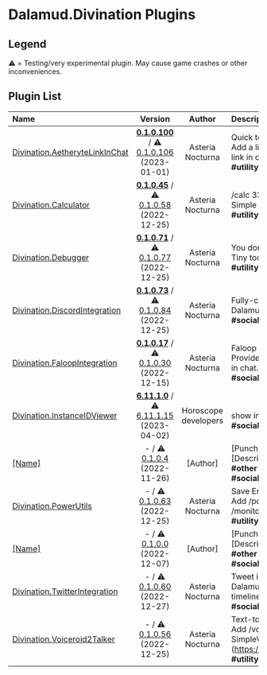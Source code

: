 # Dalamud.Divination Plugins

## Legend

⚠️ = Testing/very experimental plugin. May cause game crashes or other inconveniences.

## Plugin List

| Name | Version | Author | Description |
|:-----|:-------:|:------:|:------------|
| [Divination.AetheryteLinkInChat](https://github.com/horoscope-dev/Divination.AetheryteLinkInChat) | **[0.1.0.100](https://horoscope-dev.github.io/Dalamud.DivinationPluginRepo/dist/stable/Divination.AetheryteLinkInChat/latest.zip)** / ⚠️ [0.1.0.106](https://horoscope-dev.github.io/Dalamud.DivinationPluginRepo/dist/testing/Divination.AetheryteLinkInChat/latest.zip) (2023-01-01) | Asteria Nocturna | Quick teleport for Mob Hunting<br>Add a link to teleport to the nearest aetheryte into map link in chat.<br>**\#utility** **\#teleporter** |
| [Divination.Calculator](https://github.com/horoscope-dev/Divination.Calculator) | **[0.1.0.45](https://horoscope-dev.github.io/Dalamud.DivinationPluginRepo/dist/stable/Divination.Calculator/latest.zip)** / ⚠️ [0.1.0.58](https://horoscope-dev.github.io/Dalamud.DivinationPluginRepo/dist/testing/Divination.Calculator/latest.zip) (2022-12-25) | Asteria Nocturna | /calc 33 - 4<br>Simple plugin to just add /calc command.<br>**\#utility** **\#utility** |
| [Divination.Debugger](https://github.com/horoscope-dev/Divination.Debugger) | **[0.1.0.71](https://horoscope-dev.github.io/Dalamud.DivinationPluginRepo/dist/stable/Divination.Debugger/latest.zip)** / ⚠️ [0.1.0.77](https://horoscope-dev.github.io/Dalamud.DivinationPluginRepo/dist/testing/Divination.Debugger/latest.zip) (2022-12-25) | Asteria Nocturna | You don't need this unless you are developer.<br>Tiny tool to inspect game...<br>**\#utility** **\#Development** **\#Debug** |
| [Divination.DiscordIntegration](https://github.com/horoscope-dev/Divination.DiscordIntegration) | **[0.1.0.73](https://horoscope-dev.github.io/Dalamud.DivinationPluginRepo/dist/stable/Divination.DiscordIntegration/latest.zip)** / ⚠️ [0.1.0.84](https://horoscope-dev.github.io/Dalamud.DivinationPluginRepo/dist/testing/Divination.DiscordIntegration/latest.zip) (2022-12-25) | Asteria Nocturna | Fully-customizable Discord Rich Presence<br>Dalamud Plugin to support Rich Presence for FFXIV.<br>**\#social** **\#Discord** |
| [Divination.FaloopIntegration](https://github.com/horoscope-dev/Divination.FaloopIntegration) | **[0.1.0.17](https://horoscope-dev.github.io/Dalamud.DivinationPluginRepo/dist/stable/Divination.FaloopIntegration/latest.zip)** / ⚠️ [0.1.0.30](https://horoscope-dev.github.io/Dalamud.DivinationPluginRepo/dist/testing/Divination.FaloopIntegration/latest.zip) (2022-12-15) | Asteria Nocturna | Faloop notification in chat<br>Provide simple integration with Faloop. Mob notification in chat.<br>**\#social** **\#utility** **\#mobhunt** |
| [Divination.InstanceIDViewer](https://github.com/horoscope-dev/Divination.InstanceIDViewer) | **[6.11.1.0](https://horoscope-dev.github.io/Dalamud.DivinationPluginRepo/dist/stable/Divination.InstanceIDViewer/latest.zip)** / ⚠️ [6.11.1.15](https://horoscope-dev.github.io/Dalamud.DivinationPluginRepo/dist/testing/Divination.InstanceIDViewer/latest.zip) (2023-04-02) | Horoscope developers | <br>show instance id in chat when instance changed<br>**\#social** **\#Discord** |
| [[Name]](https://github.com/horoscope-dev/Divination.PerfectComplex) | - / ⚠️ [0.1.0.4](https://horoscope-dev.github.io/Dalamud.DivinationPluginRepo/dist/testing/Divination.PerfectComplex/latest.zip) (2022-11-26) | [Author] | [Punchline]<br>[Description]<br>**\#other** **\#jobs** **\#ui** **\#minigames** **\#inventory** **\#sound** **\#social** **\#utility** **\#[Tag]** |
| [Divination.PowerUtils](https://github.com/horoscope-dev/Divination.PowerUtils) | - / ⚠️ [0.1.0.63](https://horoscope-dev.github.io/Dalamud.DivinationPluginRepo/dist/testing/Divination.PowerUtils/latest.zip) (2022-12-25) | Asteria Nocturna | Save Energy!<br>Add /power save, /power balance, /power perf, /monitoroff commands for power management<br>**\#utility** **\#Command** |
| [[Name]](https://github.com/horoscope-dev/Divination.FaloopIntegration) | - / ⚠️ [0.1.0.0](https://horoscope-dev.github.io/Dalamud.DivinationPluginRepo/dist/testing/Divination.Template/latest.zip) (2022-12-07) | [Author] | [Punchline]<br>[Description]<br>**\#other** **\#jobs** **\#ui** **\#minigames** **\#inventory** **\#sound** **\#social** **\#utility** **\#[Tag]** |
| [Divination.TwitterIntegration](https://github.com/horoscope-dev/Divination.TwitterIntegration) | - / ⚠️ [0.1.0.60](https://horoscope-dev.github.io/Dalamud.DivinationPluginRepo/dist/testing/Divination.TwitterIntegration/latest.zip) (2022-12-27) | Asteria Nocturna | Tweet in FFXIV chat.<br>Dalamud Plugin to add tweet function and Twitter timeline in FFXIV chat<br>**\#social** **\#Twitter** |
| [Divination.Voiceroid2Talker](https://github.com/horoscope-dev/Divination.Voiceroid2Talker) | - / ⚠️ [0.1.0.56](https://horoscope-dev.github.io/Dalamud.DivinationPluginRepo/dist/testing/Divination.Voiceroid2Talker/latest.zip) (2022-12-25) | Asteria Nocturna | Text-to-Speech for Voiceroid2<br>Add /voiceroid2 command into FFXIV. Require SimpleVoiceroid2Proxy (https://github.com/SlashNephy/SimpleVoiceroid2Proxy).<br>**\#utility** **\#Text-to-speech** **\#Voiceroid** |